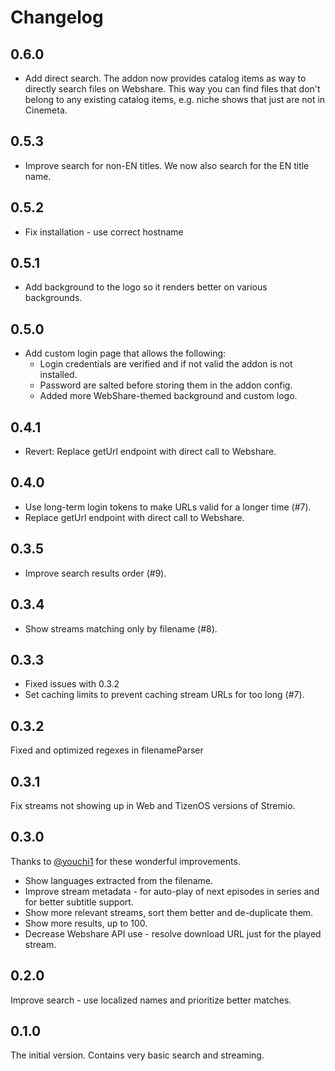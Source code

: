 # Changelog

## 0.6.0

- Add direct search. The addon now provides catalog items as way to directly search files on
  Webshare. This way you can find files that don't belong to any existing catalog items, e.g. niche
  shows that just are not in Cinemeta.

## 0.5.3

- Improve search for non-EN titles. We now also search for the EN title name.

## 0.5.2

- Fix installation - use correct hostname

## 0.5.1

- Add background to the logo so it renders better on various backgrounds.

## 0.5.0

- Add custom login page that allows the following:
  - Login credentials are verified and if not valid the addon is not installed.
  - Password are salted before storing them in the addon config.
  - Added more WebShare-themed background and custom logo.

## 0.4.1

- Revert: Replace getUrl endpoint with direct call to Webshare.

## 0.4.0

- Use long-term login tokens to make URLs valid for a longer time (#7).
- Replace getUrl endpoint with direct call to Webshare.

## 0.3.5

- Improve search results order (#9).

## 0.3.4

- Show streams matching only by filename (#8).

## 0.3.3

- Fixed issues with 0.3.2
- Set caching limits to prevent caching stream URLs for too long (#7).

## 0.3.2

Fixed and optimized regexes in filenameParser

## 0.3.1

Fix streams not showing up in Web and TizenOS versions of Stremio.

## 0.3.0

Thanks to [@youchi1](https://github.com/youchi1) for these wonderful improvements.

- Show languages extracted from the filename.
- Improve stream metadata - for auto-play of next episodes in series and for better subtitle support.
- Show more relevant streams, sort them better and de-duplicate them.
- Show more results, up to 100.
- Decrease Webshare API use - resolve download URL just for the played stream.

## 0.2.0

Improve search - use localized names and prioritize better matches.

## 0.1.0

The initial version. Contains very basic search and streaming.
